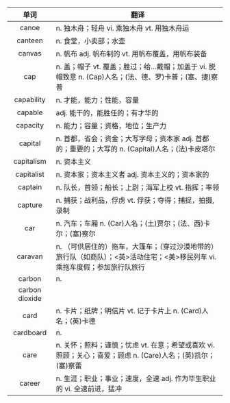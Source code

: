 |单词|翻译  |
|:--:|--| 
|	canoe  		|		n. 独木舟；轻舟 vi. 乘独木舟 vt. 用独木舟运	|		
|	canteen  		|		n. 食堂，小卖部；水壶	|		
|	canvas  		|		n. 帆布 adj. 帆布制的 vt. 用帆布覆盖，用帆布装备	|		
|	cap  		|		n. 盖；帽子 vt. 覆盖；胜过；给…戴帽；加盖于 vi. 脱帽致意 n. (Cap)人名；(法、德、罗)卡普；(塞、捷)察普	|		
|	capability  		|		n. 才能，能力；性能，容量	|		
|	capable  		|		adj. 能干的，能胜任的；有才华的	|		
|	capacity  		|		n. 能力；容量；资格，地位；生产力	|		
|	capital  		|		n. 首都，省会；资金；大写字母；资本家 adj. 首都的；重要的；大写的 n. (Capital)人名；(法)卡皮塔尔	|		
|	capitalism  		|		n. 资本主义	|		
|	capitalist  		|		n. 资本家；资本主义者 adj. 资本主义的；资本家的	|		
|	captain  		|		n. 队长，首领；船长；上尉；海军上校 vt. 指挥；率领	|		
|	capture  		|		n. 捕获；战利品，俘虏 vt. 俘获；夺得；捕捉，拍摄,录制	|		
|	car  		|		n. 汽车；车厢 n. (Car)人名；(土)贾尔；(法、西)卡尔；(塞)察尔	|		
|	caravan  		|		n. （可供居住的）拖车，大篷车；（穿过沙漠地带的）旅行队（如商队）；&lt;英&gt;活动住宅；&lt;美&gt;移民列车 vi. 乘拖车度假；参加旅行队旅行	|		
|	carbon  		|		n. 	|		
|	carbon dioxide  		|			|		
|	card  		|		n. 卡片；纸牌；明信片 vt. 记于卡片上 n. (Card)人名；(英)卡德	|		
|	cardboard  		|		n. 	|		
|	care  		|		n. 关怀；照料；谨慎；忧虑 vt. 在意；希望或喜欢 vi. 照顾；关心；喜爱；顾虑 n. (Care)人名；(英)凯尔；(塞)察蕾	|		
|	career  		|		n. 生涯；职业；事业；速度，全速 adj. 作为毕生职业的 vi. 全速前进，猛冲	|		

